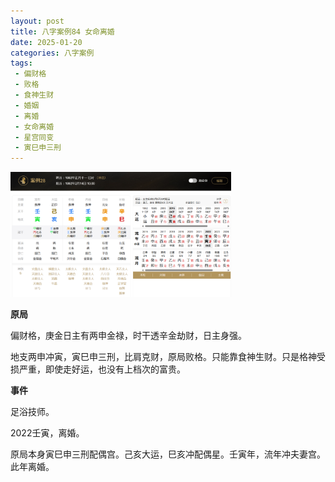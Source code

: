 ```yaml
---
layout: post
title: 八字案例84 女命离婚
date: 2025-01-20
categories: 八字案例
tags:
 - 偏财格
 - 败格
 - 食神生财
 - 婚姻
 - 离婚
 - 女命离婚
 - 星宫同变
 - 寅巳申三刑
---
```


<img src="/images/bazi-example/bazi-example-84.PNG" width="70%">

**原局**

偏财格，庚金日主有两申金禄，时干透辛金劫财，日主身强。

地支两申冲寅，寅巳申三刑，比肩克财，原局败格。只能靠食神生财。只是格神受损严重，即使走好运，也没有上档次的富贵。

**事件**

足浴技师。

2022壬寅，离婚。
	
原局本身寅巳申三刑配偶宫。己亥大运，巳亥冲配偶星。壬寅年，流年冲夫妻宫。此年离婚。
